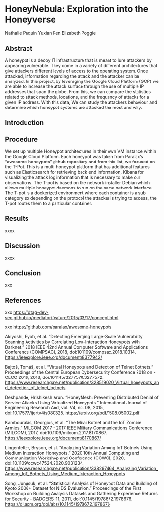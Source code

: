 # HoneyNebula: Exploration into the Honeyverse

Nathalie Paquin
Yuxian Ren
Elizabeth Poggie

## Abstract

A honeypot is a decoy IT infrastructure that is meant to lure attackers by appearing vulnerable. They come in a variety of different architectures that give attackers different levels of access to the operating system. Once attacked, information regarding the attack and the attacker can be analyzed. In this project, by leveraging the Google Cloud Platform (GCP) we are able to increase the attack surface through the use of multiple IP addresses that span the globe. From this, we can compare the statistics related to attack methods, locations, and the frequency of attacks for a given IP address. With this data, We can study the attackers behaviour and determine which honeypot systems are attacked the most and why. 


## Introduction


## Procedure 

We set up multiple Honeypot architectures in their own VM instance within the Google Cloud Platform. Each honeypot was taken from Paralax’s “awesome-honeypots” github repository and from this list, we focused on the T-Pot. This is a multi-honeypot platform that has additional features such as Elasticsearch for retrieving back end information, Kibana for visualizing the attack log information that is necessary to make our observations. The T-pot is based on the network installer Debian which allows multiple honeypot daemons to run on the same network interface. The T-pot is a dockerized environment where each container is a sub category so depending on the protocol the attacker is trying to access, the T-pot routes them to a particular container.

## Results

xxxx

## Discussion

xxxx

## Conclusion

xxx

## References

xxx https://dtag-dev-sec.github.io/mediator/feature/2015/03/17/concept.html

xxx https://github.com/paralax/awesome-honeypots

Akiyoshi, Ryoh, et al. “Detecting Emerging Large-Scale Vulnerability Scanning Activities by Correlating Low-Interaction Honeypots with Darknet.” 2018 IEEE 42nd Annual Computer Software and Applications Conference (COMPSAC), 2018, doi:10.1109/compsac.2018.10314. https://ieeexplore.ieee.org/document/8377942/

Bajtoš, Tomáš, et al. “Virtual Honeypots and Detection of Telnet Botnets.” Proceedings of the Central European Cybersecurity Conference 2018 on - CECC 2018, 2018, doi:10.1145/3277570.3277572. https://www.researchgate.net/publication/328519020_Virtual_honeypots_and_detection_of_telnet_botnets

Deshpande, Hrishikesh Arun. “HoneyMesh: Preventing Distributed Denial of Service Attacks Using Virtualized Honeypots.” International Journal of Engineering Research And, vol. V4, no. 08, 2015, doi:10.17577/ijertv4is080325. https://arxiv.org/pdf/1508.05002.pdf

Kambourakis, Georgios, et al. “The Mirai Botnet and the IoT Zombie Armies.” MILCOM 2017 - 2017 IEEE Military Communications Conference (MILCOM), 2017, doi:10.1109/milcom.2017.8170867. https://ieeexplore.ieee.org/document/8170867/

Lingenfelter, Bryson, et al. “Analyzing Variation Among IoT Botnets Using Medium Interaction Honeypots.” 2020 10th Annual Computing and Communication Workshop and Conference (CCWC), 2020, doi:10.1109/ccwc47524.2020.9031234. https://www.researchgate.net/publication/338297464_Analyzing_Variation_Among_IoT_Botnets_Using_Medium_Interaction_Honeypots

Song, Jungsuk, et al. “Statistical Analysis of Honeypot Data and Building of Kyoto 2006+ Dataset for NIDS Evaluation.” Proceedings of the First Workshop on Building Analysis Datasets and Gathering Experience Returns for Security - BADGERS '11, 2011, doi:10.1145/1978672.1978676. https://dl.acm.org/doi/abs/10.1145/1978672.1978676
